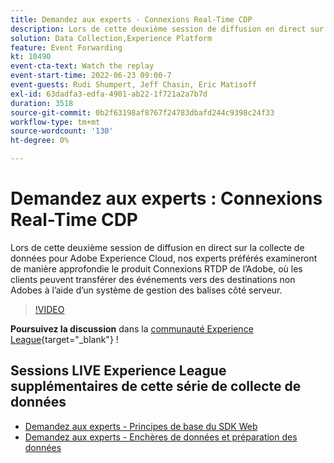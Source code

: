 ```yaml
---
title: Demandez aux experts - Connexions Real-Time CDP
description: Lors de cette deuxième session de diffusion en direct sur la collecte de données pour Adobe Experience Cloud, nos experts préférés examineront de manière approfondie le produit Connexions RTDP de l’Adobe, où les clients peuvent transférer des événements vers des destinations non Adobes à l’aide d’un système de gestion des balises côté serveur.
solution: Data Collection,Experience Platform
feature: Event Forwarding
kt: 10490
event-cta-text: Watch the replay
event-start-time: 2022-06-23 09:00-7
event-guests: Rudi Shumpert, Jeff Chasin, Eric Matisoff
exl-id: 63dadfa3-edfa-4901-ab22-1f721a2a7b7d
duration: 3518
source-git-commit: 0b2f63198af8767f24783dbafd244c9398c24f33
workflow-type: tm+mt
source-wordcount: '130'
ht-degree: 0%

---
```


# Demandez aux experts : Connexions Real-Time CDP

Lors de cette deuxième session de diffusion en direct sur la collecte de données pour Adobe Experience Cloud, nos experts préférés examineront de manière approfondie le produit Connexions RTDP de l’Adobe, où les clients peuvent transférer des événements vers des destinations non Adobes à l’aide d’un système de gestion des balises côté serveur.

>[!VIDEO](https://video.tv.adobe.com/v/344251/?quality=12&learn=on)

**Poursuivez la discussion** dans la [communauté Experience League](https://experienceleaguecommunities.adobe.com/t5/adobe-experience-platform-launch/experience-league-live-post-session-discussion-real-time-cdp/m-p/458195?profile.language=fr#M285){target="_blank"} !

## Sessions LIVE Experience League supplémentaires de cette série de collecte de données

* [Demandez aux experts - Principes de base du SDK Web](exl-live-episode-05-26-22.md)
* [Demandez aux experts - Enchères de données et préparation des données](exl-live-episode-07-21-22.md)

